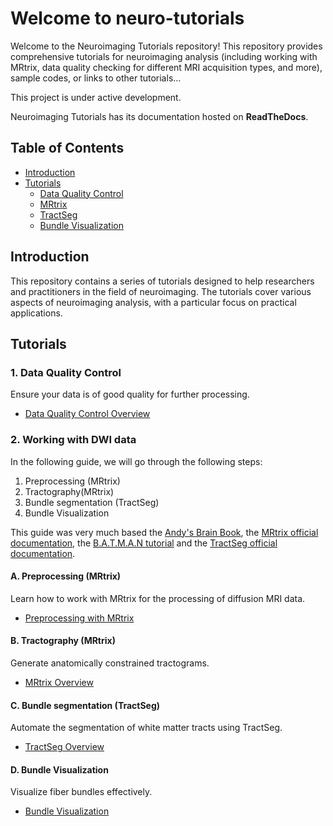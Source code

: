 # Welcome to neuro-tutorials

Welcome to the Neuroimaging Tutorials repository! This repository provides comprehensive tutorials for neuroimaging analysis (including working with MRtrix, data quality checking for different MRI acquisition types, and more), sample codes, or links to other tutorials...

This project is under active development.

Neuroimaging Tutorials has its documentation hosted on **ReadTheDocs**.


## Table of Contents

- [Introduction](#introduction)
- [Tutorials](#tutorials)
  - [Data Quality Control](#data-quality-control)
  - [MRtrix](#mrtrix)
  - [TractSeg](#tractseg)
  - [Bundle Visualization](#bundle-visualization)

## Introduction

This repository contains a series of tutorials designed to help researchers and practitioners in the field of neuroimaging. The tutorials cover various aspects of neuroimaging analysis, with a particular focus on practical applications.

## Tutorials

### 1. Data Quality Control

Ensure your data is of good quality for further processing.

- [Data Quality Control Overview](docs/data_qc.md)

### 2. Working with DWI data

In the following guide, we will go through the following steps:

1. Preprocessing (MRtrix)
2. Tractography(MRtrix)
3. Bundle segmentation (TractSeg)
4. Bundle Visualization

This guide was very much based the [Andy's Brain Book](https://andysbrainbook.readthedocs.io/en/latest/MRtrix/MRtrix_Course), the [MRtrix official documentation](https://mrtrix.readthedocs.io/en/3.0_rc1/reference/scripts/dwipreproc.html), the [B.A.T.M.A.N tutorial](https://osf.io/fkyht/wiki/home/) and the [TractSeg official documentation](https://github.com/MIC-DKFZ/TractSeg).

#### A. Preprocessing (MRtrix)

Learn how to work with MRtrix for the processing of diffusion MRI data.

- [Preprocessing with MRtrix](docs/preproc_mrtrix.md)

#### B. Tractography (MRtrix)

Generate anatomically constrained tractograms.

- [MRtrix Overview](docs/mrtrix.md)

#### C. Bundle segmentation (TractSeg)

Automate the segmentation of white matter tracts using TractSeg.

- [TractSeg Overview](docs/tractseg.md)

#### D. Bundle Visualization

Visualize fiber bundles effectively.

- [Bundle Visualization](docs/bundlevis.md)


